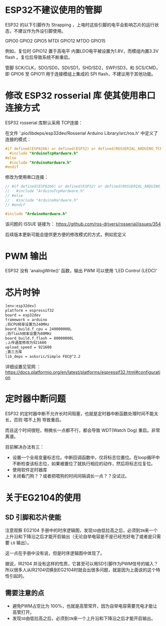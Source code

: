 # ESP32不建议使用的管脚

ESP32 的以下引脚作为 Strapping ，上电时这些引脚的电平会影响芯片的运行状态，不建议作为外设引脚使用。

GPIO0
GPIO2
GPIO5
MTDI GPIO12
MTDO GPIO15

例如，复位时 GPIO12 置于高电平 内置LDO电平被设置为1.8V，而模组内置3.3V flash 。复位后导致系统不断重启。


管脚 SCK/CLK，SDO/SD0，SDI/SD1，SHD/SD2，SWP/SD3，和 SCS/CMD，即 GPIO6 至 GPIO11 用于连接模组上集成的 SPI flash，不建议用于其他功能。

# 修改 ESP32 rosserial 库 使其使用串口连接方式

ESP32 rosserial 库默认采用 TCP连接：

在文件 '.pio/libdeps/esp32dev/Rosserial Arduino Library/src/ros.h' 中定义了连接的模式：

```c++
#if defined(ESP8266) or defined(ESP32) or defined(ROSSERIAL_ARDUINO_TCP)
  #include "ArduinoTcpHardware.h"
#else
  #include "ArduinoHardware.h"
#endif

```

修改为使用串口连接：

```c++
// #if defined(ESP8266) or defined(ESP32) or defined(ROSSERIAL_ARDUINO_TCP)
//   #include "ArduinoTcpHardware.h"
// #else
//   #include "ArduinoHardware.h"
// #endif

#include "ArduinoHardware.h"
```

该问题的 ISSUE 链接为： https://github.com/ros-drivers/rosserial/issues/354

后续版本更新可能会提供更方便的修改模式的方式，例如宏定义

# PWM 输出

ESP32 没有 'analogWrite()' 函数，输出 PWM 可以使用 'LED Control (LEDC)'

# 芯片时钟

```xml
[env:esp32dev]
platform = espressif32
board = esp32dev
framework = arduino
;将CPU频率设置为240MHz
board_build.f_cpu = 240000000L
;将flash频率设置为80MHz
board_build.f_flash = 80000000L
;上传速度修改为921600
upload_speed = 921600
;第三方库
lib_deps = askuric/Simple FOC@^2.2

```

详细设置见官网 ： https://docs.platformio.org/en/latest/platforms/espressif32.html#configuration

# 定时器中断问题

ESP32 的定时器中断不允许长时间阻塞，也就是定时器中断函数处理时间不能太长，否则 喂不上狗 导致重启。

而且这个时间很短，稍微长一点都不行，都会导致 WDT(Watch Dog) 重启。非常离谱。

目前解决办法有三：

* 设置一个全局变量标志位。中断回调函数中，仅将标志位置位。在loop循环中不断检查该标志位，如果被置位了就执行相应的动作，然后将标志位复位。
* 使用软件定时器库
* 关闭看门狗？？或者把喂狗的时间间隔调长一点？？没试过。


# 关于EG2104的使用

## SD 引脚和芯片使能

注意观察 EG2104 手册中的时序逻辑图，发现`SD`由低拉高之后，必须到`IN`来一个上升沿和下降沿之后才能开启输出（无论自举电容是不是已经充好电了或者是只需要 `LO` 输出）。

这一点在手册中没有说，但是时序逻辑图中体现了。

据说，IR2104 并没有这样的性质，它甚至可以用SD引脚作为PWM信号的输入？所以很多人从IR2104切换到EG2104时就会出很多问题，就是因为上面说的这个特性引起的。

## 需要注意的点

* 避免PWM占空比为 100%，也就是高管常开，因为自举电容需要充电才能让高管打开。
* 发现`SD`由低拉高之后，必须到`IN`来一个上升沿和下降沿之后才能开启输出。